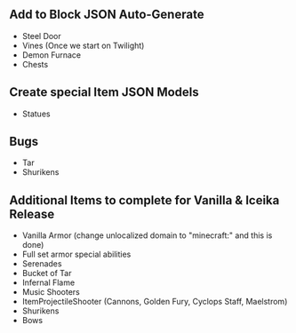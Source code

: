 ## Add to Block JSON Auto-Generate
* Steel Door
* Vines (Once we start on Twilight)
* Demon Furnace
* Chests

## Create special Item JSON Models
* Statues

## Bugs
* Tar
* Shurikens

## Additional Items to complete for Vanilla & Iceika Release
* Vanilla Armor (change unlocalized domain to "minecraft:" and this is done)
* Full set armor special abilities
* Serenades
* Bucket of Tar
* Infernal Flame
* Music Shooters
* ItemProjectileShooter (Cannons, Golden Fury, Cyclops Staff, Maelstrom)
* Shurikens
* Bows
